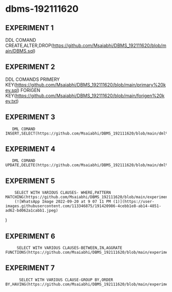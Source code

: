 # dbms-192111620
## EXPERIMENT 1
   DDL COMAND CREATE,ALTER,DROP(https://github.com/Msaiabhi/DBMS_192111620/blob/main/DBMS.sql)
## EXPERIMENT 2
   DDL COMANDS PRIMERY KEY(https://github.com/Msaiabhi/DBMS_192111620/blob/main/primary%20key.sql)
   FORIGEN KEY(https://github.com/Msaiabhi/DBMS_192111620/blob/main/forigen%20key.txt)
## EXPERIMENT 3
       DML COMAND INSERT,SELECT(https://github.com/Msaiabhi/DBMS_192111620/blob/main/dml%20comands.txt)
## EXPERIMENT 4
       DML COMAND UPDATE,DELETE(https://github.com/Msaiabhi/DBMS_192111620/blob/main/dml%20comands.txt)
## EXPERIMENT 5
        SELECT WITH VARIOUS CLAUSES- WHERE,PATTERN MATCHING(https://github.com/Msaiabhi/DBMS_192111620/blob/main/experiment%205%20sql.docx)
        (![WhatsApp Image 2022-09-20 at 9 07 11 PM (1)](https://user-images.githubusercontent.com/113346875/191420986-4cebb1e8-ab14-4851-ad62-bd062a1cabb1.jpeg)
)
## EXPERIMENT 6
         SELECT WITH VARIOUS CLAUSES-BETWEEN,IN,AGGRATE FUNCTIONS(https://github.com/Msaiabhi/DBMS_192111620/blob/main/experiment%206..txt)
  ## EXPERIMENT 7
          SELECT WITH VARIOUS CLAUSE-GROUP BY,ORDER BY,HAVING(https://github.com/Msaiabhi/DBMS_192111620/blob/main/experiment%207.txt)
